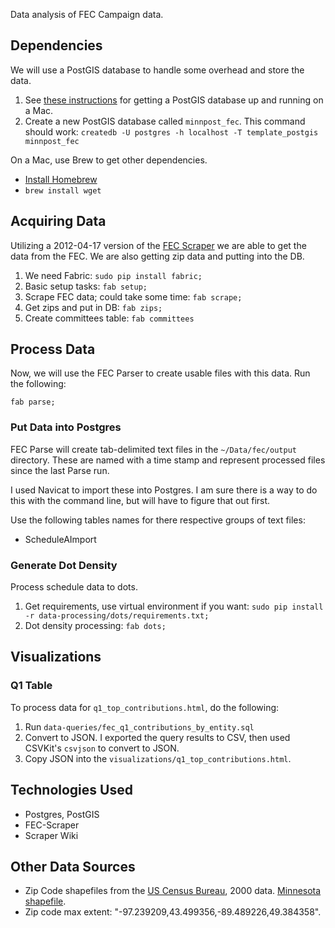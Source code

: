 Data analysis of FEC Campaign data.

## Dependencies

We will use a PostGIS database to handle some overhead and store the
data.

1. See [these instructions](https://github.com/MinnPost/minnpost-basemaps/blob/master/README.md) for getting a PostGIS database up and running on a Mac.
2. Create a new PostGIS database called ```minnpost_fec```.  This command should work: ```createdb -U postgres -h localhost -T template_postgis minnpost_fec```

On a Mac, use Brew to get other dependencies.

 - [Install Homebrew](https://github.com/mxcl/homebrew/wiki/installation)
 - ```brew install wget```

## Acquiring Data

Utilizing a 2012-04-17 version of the [FEC Scraper](https://github.com/cschnaars/FEC-Scraper)
we are able to get the data from the FEC.  We are also getting zip data and putting into the DB.

1. We need Fabric: ```sudo pip install fabric;```
2. Basic setup tasks: ```fab setup;```
3. Scrape FEC data; could take some time: ```fab scrape;```
4. Get zips and put in DB: ```fab zips;```
5. Create committees table: ```fab committees```

## Process Data

Now, we will use the FEC Parser to create usable files with this data.  Run the following:

```
fab parse;
```

### Put Data into Postgres

FEC Parse will create tab-delimited text files in the ```~/Data/fec/output``` directory.  These are named with
a time stamp and represent processed files since the last Parse run.

I used Navicat to import these into Postgres.  I am sure there is a way to do this with the command
line, but will have to figure that out first.

Use the following tables names for there respective groups of text files:

 - ScheduleAImport
 
### Generate Dot Density

Process schedule data to dots.

1. Get requirements, use virtual environment if you want: ```sudo pip install -r data-processing/dots/requirements.txt;```
2. Dot density processing: ```fab dots;```

## Visualizations

### Q1 Table

To process data for ```q1_top_contributions.html```, do the following:

1. Run ```data-queries/fec_q1_contributions_by_entity.sql```
2. Convert to JSON.  I exported the query results to CSV, then used CSVKit's ```csvjson``` to convert to JSON.
3. Copy JSON into the ```visualizations/q1_top_contributions.html```.

## Technologies Used

 - Postgres, PostGIS
 - FEC-Scraper
 - Scraper Wiki
 
## Other Data Sources

 - Zip Code shapefiles from the [US Census Bureau](http://www.census.gov/geo/www/cob/z52000.html), 2000 data.  [Minnesota shapefile](http://www.census.gov/geo/cob/bdy/zt/z500shp/zt27_d00_shp.zip).
 - Zip code max extent: "-97.239209,43.499356,-89.489226,49.384358".